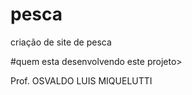 # pesca
criação de site de pesca

#quem esta desenvolvendo este projeto>

Prof. OSVALDO LUIS MIQUELUTTI
